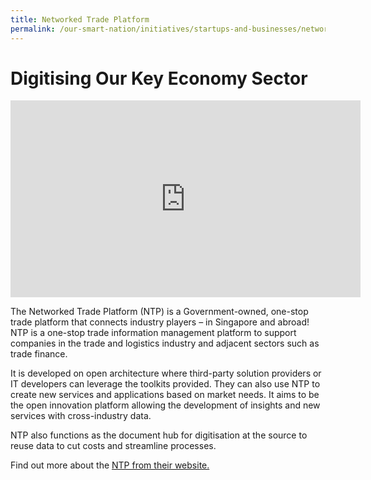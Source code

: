 ```yaml
---
title: Networked Trade Platform 
permalink: /our-smart-nation/initiatives/startups-and-businesses/networked-trade-platform
---
```


#  Digitising Our Key Economy Sector 

<iframe width="560" height="315" src="https://www.youtube.com/embed/IqsHu3rK7p8" frameborder="0" allow="accelerometer; autoplay; clipboard-write; encrypted-media; gyroscope; picture-in-picture" allowfullscreen></iframe>

The Networked Trade Platform (NTP) is a Government-owned, one-stop trade platform that connects industry players – in Singapore and abroad! NTP is a one-stop trade information management platform to support companies in the trade and logistics industry and adjacent sectors such as trade finance.

It is developed on open architecture where third-party solution providers or IT developers can leverage the toolkits provided. They can also use NTP to create new services and applications based on market needs. It aims to be the open innovation platform allowing the development of insights and new services with cross-industry data.

NTP also functions as the document hub for digitisation at the source to reuse data to cut costs and streamline processes. 

Find out more about the <a href="https://www.ntp.gov.sg/" target="_blank">NTP from their website.</a>
